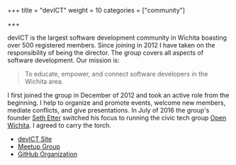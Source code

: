 +++
title = "devICT"
weight = 10
categories = ["community"]

+++

[seth]: http://sethetter.com/
[ow]: https://openwichita.com/
[github]: https://github.com/devict/
[devict]: http://devict.org
[meetup]: http://meetup.com/devict

devICT is the largest software development community in Wichita boasting over
500 registered members. Since joining in 2012 I have taken on the
responsibility of being the director. The group covers all aspects of software
development. Our mission is:

> To educate, empower, and connect software developers in the Wichita area.

<!--more-->

I first joined the group in December of 2012 and took an active role from the
beginning. I help to organize and promote events, welcome new members, mediate
conflicts, and give presentations. In July of 2016 the group's founder [Seth
Etter][seth] switched his focus to running the civic tech group [Open
Wichita][ow]. I agreed to carry the torch.

* [devICT Site][devict]
* [Meetup Group][meetup]
* [GitHub Organization][github]
